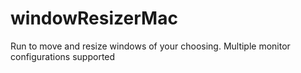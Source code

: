 # windowResizerMac
Run to move and resize windows of your choosing. Multiple monitor configurations supported

